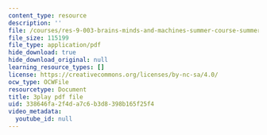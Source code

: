 ```yaml
---
content_type: resource
description: ''
file: /courses/res-9-003-brains-minds-and-machines-summer-course-summer-2015/338646fa2f4da7c6b3d8398b165f25f4_NRygklHAoEw.pdf
file_size: 115199
file_type: application/pdf
hide_download: true
hide_download_original: null
learning_resource_types: []
license: https://creativecommons.org/licenses/by-nc-sa/4.0/
ocw_type: OCWFile
resourcetype: Document
title: 3play pdf file
uid: 338646fa-2f4d-a7c6-b3d8-398b165f25f4
video_metadata:
  youtube_id: null
---
```

